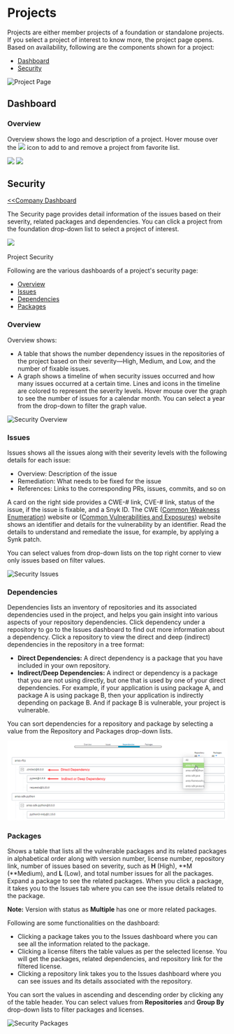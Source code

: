 # Projects

Projects are either member projects of a foundation or standalone projects. If you select a project of interest to know more, the project page opens. Based on availability, following are the components shown for a project:

* [Dashboard](./#dashboard)
* [Security](./#security)

![Project Page](https://gblobscdn.gitbook.com/assets%2F-LuGl2w4LzPpYJ8jx5ae%2F-M31Bl_FKta4pkZSJ5_f%2F-M31BtQdrsLTqQiVQC4s%2Fsecurity%20dashboard.png?alt=media&token=75168f73-1497-4214-b6ca-455644882da7)

## Dashboard <a id="dashboard"></a>

### Overview <a id="overview"></a>

Overview shows the logo and description of a project. Hover mouse over the ![](https://firebasestorage.googleapis.com/v0/b/gitbook-28427.appspot.com/o/assets%2F-LuGl2w4LzPpYJ8jx5ae%2F-M23_29VdNuuPEihJzVm%2F-M23aEV9KRmS3NPRfodU%2Ffavorite%20icon.png?alt=media&token=98d007ed-14e5-4e99-a8da-bb6e6fc7a1ed) icon to add to and remove a project from favorite list.

​![](https://firebasestorage.googleapis.com/v0/b/gitbook-28427.appspot.com/o/assets%2F-LuGl2w4LzPpYJ8jx5ae%2F-M23_29VdNuuPEihJzVm%2F-M23bMpeIR8SM4q5Dmww%2Fadd%20favorite.png?alt=media&token=fdd17c21-683f-4456-9305-56ad1c177ef8) ![](https://firebasestorage.googleapis.com/v0/b/gitbook-28427.appspot.com/o/assets%2F-LuGl2w4LzPpYJ8jx5ae%2F-M23_29VdNuuPEihJzVm%2F-M23bZXxwYtESIZPVrMM%2Fremove%20favorite.png?alt=media&token=4c64ee9b-ac79-4ab1-b7fd-4bdc66205025)

## Security <a id="security"></a>

​[&lt;&lt;Company Dashboard](https://docs.linuxfoundation.org/community-bridge/company/dashboard#security)​

The Security page provides detail information of the issues based on their severity, related packages and dependencies. You can click a project from the foundation drop-down list to select a project of interest.

![](https://gblobscdn.gitbook.com/assets%2F-LuGl2w4LzPpYJ8jx5ae%2F-M31Bl_FKta4pkZSJ5_f%2F-M31BtQdrsLTqQiVQC4s%2Fsecurity%20dashboard.png?alt=media&token=75168f73-1497-4214-b6ca-455644882da7)

Project Security

Following are the various dashboards of a project's security page:

* [Overview](./#overview)
* [Issues](./#issues)
* [Dependencies](./#dependencies)
* [Packages](./#packages)

### Overview <a id="overview-1"></a>

Overview shows:

* A table that shows the number dependency issues in the repositories of the project based on their severity—High, Medium, and Low, and the number of fixable issues.
* A graph shows a timeline of when security issues occurred and how many issues occurred at a certain time. Lines and icons in the timeline are colored to represent the severity levels. Hover mouse over the graph to see the number of issues for a calendar month. You can select a year from the drop-down to filter the graph value.

![Security Overview](https://gblobscdn.gitbook.com/assets%2F-LuGl2w4LzPpYJ8jx5ae%2F-M31Bl_FKta4pkZSJ5_f%2F-M31Iao7W5KhdSRNNdQV%2Fissue%20graph.png?alt=media&token=4d09ef40-57dd-4a48-a06b-3182c381e7a0)

### Issues <a id="issues"></a>

Issues shows all the issues along with their severity levels with the following details for each issue:

* Overview: Description of the issue
* Remediation: What needs to be fixed for the issue
* References: Links to the corresponding PRs, issues, commits, and so on

A card on the right side provides a CWE-\# link, CVE-\# link, status of the issue, if the issue is fixable, and a Snyk ID. The CWE \([Common Weakness Enumeration](https://cwe.mitre.org/)\) website or \([Common Vulnerabilities and Exposures](https://cve.mitre.org/)\) website shows an identifier and details for the vulnerability by an identifier. Read the details to understand and remediate the issue, for example, by applying a Synk patch.

You can select values from drop-down lists on the top right corner to view only issues based on filter values.

![Security Issues](https://gblobscdn.gitbook.com/assets%2F-LuGl2w4LzPpYJ8jx5ae%2F-M3LMaEhqv_y3tiJX_HJ%2F-M3LQEHLQrcO4QNHuGXj%2FSecurity%20Isuues.png?alt=media&token=93f3baa7-0f58-4ead-ab87-e18607cea683)

### Dependencies <a id="dependencies"></a>

Dependencies lists an inventory of repositories and its associated dependencies used in the project, and helps you gain insight into various aspects of your repository dependencies. Click dependency under a repository to go to the Issues dashboard to find out more information about a dependency. Click a repository to view the direct and deep \(indirect\) dependencies in the repository in a tree format:

* **Direct Dependencies:** A direct dependency is a package that you have included in your own repository.
* **Indirect/Deep Dependencies:** A indirect or dependency is a package that you are not using directly, but one that is used by one of your direct dependencies. For example, if your application is using package A, and package A is using package B, then your application is indirectly depending on package B. And if package B is vulnerable, your project is vulnerable.

You can sort dependencies for a repository and package by selecting a value from the Repository and Packages drop-down lists.

![Dependencies](../../../.gitbook/assets/dependency.png)

### Packages <a id="packages"></a>

Shows a table that lists all the vulnerable packages and its related packages in alphabetical order along with version number, license number, repository link, number of issues based on severity, such as **H** \(High\), **M \(**Medium\), and **L** \(Low\), and total number issues for all the packages. Expand a package to see the related packages. When you click a package, it takes you to the Issues tab where you can see the issue details related to the package.

**Note:** Version with status as **Multiple** has one or more related packages.

Following are some functionalities on the dashboard:

* Clicking a package takes you to the Issues dashboard where you can see all the information related to the package.
* Clicking a license filters the table values as per the selected license. You will get the packages, related dependencies, and repository link for the filtered license.
* Clicking a repository link takes you to the Issues dashboard where you can see issues and its details associated with the repository.

You can sort the values in ascending and descending order by clicking any of the table header. You can select values from **Repositories** and **Group By** drop-down lists to filter packages and licenses.

![Security Packages](https://gblobscdn.gitbook.com/assets%2F-LuGl2w4LzPpYJ8jx5ae%2F-M36e529lY-RTZJ5xj6e%2F-M31KZ4iIhyS5KaX6zxc%2FSecurity%20Isuues.png?alt=media&token=73f6cec2-b27f-4e55-9866-b5c9cfab3d27)

​

